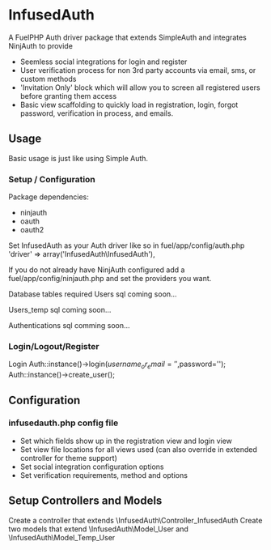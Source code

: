 # InfusedAuth
A FuelPHP Auth driver package that extends SimpleAuth and integrates NinjAuth to provide
* Seemless social integrations for login and register
* User verification process for non 3rd party accounts via email, sms, or custom methods
* 'Invitation Only' block which will allow you to screen all registered users before granting them access
* Basic view scaffolding to quickly load in registration, login, forgot password, verification in process, and emails.

## Usage
Basic usage is just like using Simple Auth.
### Setup / Configuration
Package dependencies:
* ninjauth
* oauth
* oauth2

Set InfusedAuth as your Auth driver like so in fuel/app/config/auth.php
    'driver' => array('InfusedAuth\\InfusedAuth'),

If you do not already have NinjAuth configured add a fuel/app/config/ninjauth.php and set the providers you want.

Database tables required
Users
sql coming soon...

Users_temp
sql coming soon...

Authentications
sql comming soon...

### Login/Logout/Register
Login
Auth::instance()->login($username_or_email='',$password='');
Auth::instance()->create_user();


## Configuration
### infusedauth.php config file
* Set which fields show up in the registration view and login view
* Set view file locations for all views used (can also override in extended controller for theme support)
* Set social integration configuration options
* Set verification requirements, method and options


## Setup Controllers and Models
Create a controller that extends \InfusedAuth\Controller_InfusedAuth
Create two models that extend \InfusedAuth\Model_User and \InfusedAuth\Model_Temp_User


